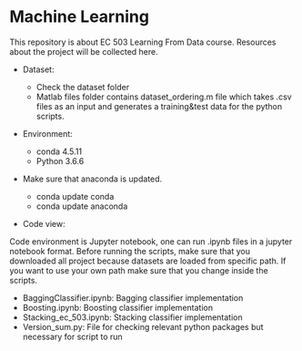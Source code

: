 # Machine Learning

This repository is about EC 503 Learning From Data course. Resources about the project will be collected here. 

* Dataset: 
    * Check the dataset folder
    * Matlab files folder contains dataset_ordering.m file which takes .csv files as an input and generates a training&test data for the python scripts. 

* Environment:
    * conda 4.5.11
    * Python 3.6.6

* Make sure that anaconda is updated. 
    * conda update conda
    * conda update anaconda
    
* Code view:

Code environment is Jupyter notebook, one can run .ipynb files in a jupyter notebook format. Before running the scripts, make sure that you downloaded all project because datasets are loaded from specific path. If you want to use your own path make sure that you change inside the scripts. 
   *  BaggingClassifier.ipynb: Bagging classifier implementation
   *  Boosting.ipynb: Boosting classifier implementation
   *  Stacking_ec_503.ipynb: Stacking classifier implementation
   *  Version_sum.py: File for checking relevant python packages but necessary for script to run
   
